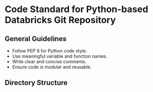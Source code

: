 # Code Standard for Python-based Databricks Git Repository

## General Guidelines
- Follow PEP 8 for Python code style.
- Use meaningful variable and function names.
- Write clear and concise comments.
- Ensure code is modular and reusable.

## Directory Structure